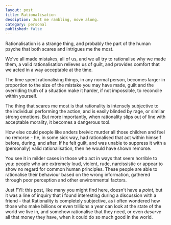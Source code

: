 ```yaml
---
layout: post
title: Rationalisation
desciption: Just me rambling, move along.
category: personal
published: false
---
```

Rationalisation is a strange thing, and probably the part of the human psyche that both scares and intrigues me the most.

We've all made mistakes, all of us, and we all try to rationalise why we made them, a valid rationalisation relieves us of guilt, and provides comfort that we acted in a way acceptable at the time.

The time spent rationalising things, in any normal person, becomes larger in proportion to the size of the mistake you may have made, guilt and the overriding truth of a situation make it harder, if not impossible, to reconcile within yourself.

The thing that scares me most is that rationality is intensely subjective to the individual performing the action, and is easily blinded by rage, or similar strong emotions. But more importantly, when rationality slips out of line with acceptable morality, it becomes a dangerous tool.

How else could people like anders breivic murder all those children and feel no remorse - he, in some sick way, had rationalised that act within himself before, during, and after. If he felt guilt, and was unable to suppress it with a (personally) valid rationalisation, then he would have shown remorse.

You see it in milder cases in those who act in ways that seem horrible to you: people who are extremely loud, violent, rude, narcissistic or appear to show no regard for common human principles. These people are able to rationalise their behaviour based on the wrong information, gathered through poor perception and other environmental factors.

Just FYI: this post, like many you might find here, doesn't have a *point*, but it was a line of inquiry that i found interesting during a discussion with a friend - that Rationality is completely subjective, as i often wondered how those who make billions or even trillions a year can look at the state of the world we live in, and somehow rationalise that they need, or even *deserve* all that money they have, when it could do so much good in the world.
